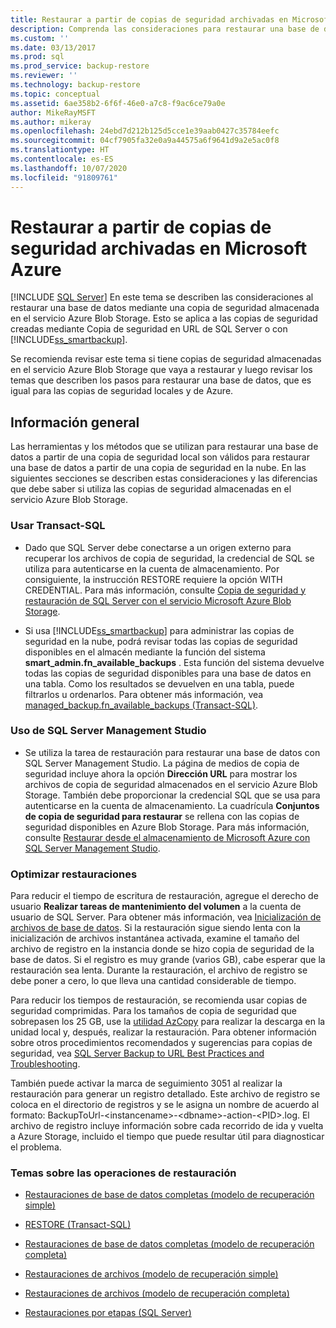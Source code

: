 ```yaml
---
title: Restaurar a partir de copias de seguridad archivadas en Microsoft Azure | Microsoft Docs
description: Comprenda las consideraciones para restaurar una base de datos de SQL Server con una copia de seguridad almacenada en Azure Blob Storage.
ms.custom: ''
ms.date: 03/13/2017
ms.prod: sql
ms.prod_service: backup-restore
ms.reviewer: ''
ms.technology: backup-restore
ms.topic: conceptual
ms.assetid: 6ae358b2-6f6f-46e0-a7c8-f9ac6ce79a0e
author: MikeRayMSFT
ms.author: mikeray
ms.openlocfilehash: 24ebd7d212b125d5cce1e39aab0427c35784eefc
ms.sourcegitcommit: 04cf7905fa32e0a9a44575a6f9641d9a2e5ac0f8
ms.translationtype: HT
ms.contentlocale: es-ES
ms.lasthandoff: 10/07/2020
ms.locfileid: "91809761"
---
```

# <a name="restoring-from-backups-stored-in-microsoft-azure"></a>Restaurar a partir de copias de seguridad archivadas en Microsoft Azure
 [!INCLUDE [SQL Server](../../includes/applies-to-version/sqlserver.md)]
  En este tema se describen las consideraciones al restaurar una base de datos mediante una copia de seguridad almacenada en el servicio Azure Blob Storage. Esto se aplica a las copias de seguridad creadas mediante Copia de seguridad en URL de SQL Server o con [!INCLUDE[ss_smartbackup](../../includes/ss-smartbackup-md.md)].  
  
 Se recomienda revisar este tema si tiene copias de seguridad almacenadas en el servicio Azure Blob Storage que vaya a restaurar y luego revisar los temas que describen los pasos para restaurar una base de datos, que es igual para las copias de seguridad locales y de Azure.  
  
## <a name="overview"></a>Información general  
 Las herramientas y los métodos que se utilizan para restaurar una base de datos a partir de una copia de seguridad local son válidos para restaurar una base de datos a partir de una copia de seguridad en la nube.  En las siguientes secciones se describen estas consideraciones y las diferencias que debe saber si utiliza las copias de seguridad almacenadas en el servicio Azure Blob Storage.  
  
### <a name="using-transact-sql"></a>Usar Transact-SQL  
  
-   Dado que SQL Server debe conectarse a un origen externo para recuperar los archivos de copia de seguridad, la credencial de SQL se utiliza para autenticarse en la cuenta de almacenamiento. Por consiguiente, la instrucción RESTORE requiere la opción WITH CREDENTIAL. Para más información, consulte [Copia de seguridad y restauración de SQL Server con el servicio Microsoft Azure Blob Storage](../../relational-databases/backup-restore/sql-server-backup-and-restore-with-microsoft-azure-blob-storage-service.md).  
  
-   Si usa [!INCLUDE[ss_smartbackup](../../includes/ss-smartbackup-md.md)] para administrar las copias de seguridad en la nube, podrá revisar todas las copias de seguridad disponibles en el almacén mediante la función del sistema **smart_admin.fn_available_backups** . Esta función del sistema devuelve todas las copias de seguridad disponibles para una base de datos en una tabla. Como los resultados se devuelven en una tabla, puede filtrarlos u ordenarlos. Para obtener más información, vea [managed_backup.fn_available_backups &#40;Transact-SQL&#41;](../../relational-databases/system-functions/managed-backup-fn-available-backups-transact-sql.md).  
  
### <a name="using-sql-server-management-studio"></a>Uso de SQL Server Management Studio  
  
-   Se utiliza la tarea de restauración para restaurar una base de datos con SQL Server Management Studio. La página de medios de copia de seguridad incluye ahora la opción **Dirección URL** para mostrar los archivos de copia de seguridad almacenados en el servicio Azure Blob Storage. También debe proporcionar la credencial SQL que se usa para autenticarse en la cuenta de almacenamiento. La cuadrícula **Conjuntos de copia de seguridad para restaurar** se rellena con las copias de seguridad disponibles en Azure Blob Storage. Para más información, consulte [Restaurar desde el almacenamiento de Microsoft Azure con SQL Server Management Studio](../../relational-databases/backup-restore/sql-server-backup-to-url.md#RestoreSSMS).  
  
### <a name="optimizing-restores"></a>Optimizar restauraciones  
 Para reducir el tiempo de escritura de restauración, agregue el derecho de usuario **Realizar tareas de mantenimiento del volumen** a la cuenta de usuario de SQL Server. Para obtener más información, vea [Inicialización de archivos de base de datos](/previous-versions/sql/sql-server-2008-r2/ms175935(v=sql.105)). Si la restauración sigue siendo lenta con la inicialización de archivos instantánea activada, examine el tamaño del archivo de registro en la instancia donde se hizo copia de seguridad de la base de datos. Si el registro es muy grande (varios GB), cabe esperar que la restauración sea lenta. Durante la restauración, el archivo de registro se debe poner a cero, lo que lleva una cantidad considerable de tiempo.  
  
 Para reducir los tiempos de restauración, se recomienda usar copias de seguridad comprimidas.  Para los tamaños de copia de seguridad que sobrepasen los 25 GB, use la [utilidad AzCopy](/archive/blogs/windowsazurestorage/azcopy-uploadingdownloading-files-for-windows-azure-blobs) para realizar la descarga en la unidad local y, después, realizar la restauración. Para obtener información sobre otros procedimientos recomendados y sugerencias para copias de seguridad, vea [SQL Server Backup to URL Best Practices and Troubleshooting](../../relational-databases/backup-restore/sql-server-backup-to-url-best-practices-and-troubleshooting.md).  
  
 También puede activar la marca de seguimiento 3051 al realizar la restauración para generar un registro detallado. Este archivo de registro se coloca en el directorio de registros y se le asigna un nombre de acuerdo al formato: BackupToUrl-\<instancename>-\<dbname>-action-\<PID>.log. El archivo de registro incluye información sobre cada recorrido de ida y vuelta a Azure Storage, incluido el tiempo que puede resultar útil para diagnosticar el problema.  
  
### <a name="topics-on-performing-restore-operations"></a>Temas sobre las operaciones de restauración  
  
-   [Restauraciones de base de datos completas &#40;modelo de recuperación simple&#41;](../../relational-databases/backup-restore/complete-database-restores-simple-recovery-model.md)  
  
-   [RESTORE &#40;Transact-SQL&#41;](../../t-sql/statements/restore-statements-transact-sql.md)  
  
-   [Restauraciones de base de datos completas &#40;modelo de recuperación completa&#41;](../../relational-databases/backup-restore/complete-database-restores-full-recovery-model.md)  
  
-   [Restauraciones de archivos &#40;modelo de recuperación simple&#41;](../../relational-databases/backup-restore/file-restores-simple-recovery-model.md)  
  
-   [Restauraciones de archivos &#40;modelo de recuperación completa&#41;](../../relational-databases/backup-restore/file-restores-full-recovery-model.md)  
  
-   [Restauraciones por etapas &#40;SQL Server&#41;](../../relational-databases/backup-restore/piecemeal-restores-sql-server.md)  
  
